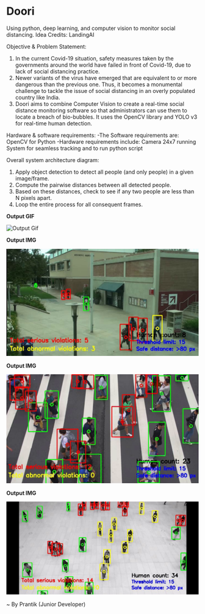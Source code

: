 # Doori
Using python, deep learning, and computer vision to monitor social distancing.
Idea Credits: LandingAI

Objective & Problem Statement:
1. In the current Covid-19 situation, safety measures taken by the governments around the world have failed in front of Covid-19, due to lack of social distancing practice.
2. Newer variants of the virus have emerged that are equivalent to or more dangerous than the previous one. Thus, it becomes a monumental challenge to tackle the issue of social distancing in an overly populated country like India.
3. Doori aims to combine Computer Vision to create a real-time social distance monitoring software so that administrators can use them to locate a breach of bio-bubbles. It uses the OpenCV library and YOLO v3 for real-time human detection.

Hardware & software requirements:
-The Software requirements are:
OpenCV for Python
-Hardware requirements include:
Camera
24x7 running System for seamless tracking and to run python script

Overall system architecture diagram:
1. Apply object detection to detect all people (and only people) in a given image/frame.
2. Compute the pairwise distances between all detected people.
3. Based on these distances, check to see if any two people are less than N pixels apart.
4. Loop the entire process for all consequent frames.

__Output GIF__

![Output Gif](https://github.com/Prantik-Bhattacharjee/Doori/blob/master/output%20video.gif)

__Output IMG__

![Output Img](https://github.com/Prantik-Bhattacharjee/Doori/blob/master/output%20image%201.png)

__Output IMG__

![Output Img](https://github.com/Prantik-Bhattacharjee/Doori/blob/master/output%20image%203%20(1).png)

__Output IMG__

![Output Img](https://github.com/Prantik-Bhattacharjee/Doori/blob/master/output%20image%203%20(2).png)


~ By Prantik (Junior Developer)

